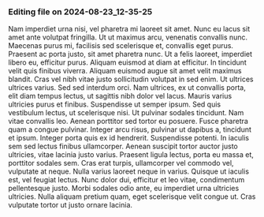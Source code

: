 

### Editing file on 2024-08-23_12-35-25

Nam imperdiet urna nisi, vel pharetra mi laoreet sit amet. Nunc eu lacus sit amet ante volutpat fringilla. Ut ut maximus arcu, venenatis convallis nunc. Maecenas purus mi, facilisis sed scelerisque et, convallis eget purus. Praesent ac porta justo, sit amet pharetra nunc. Ut a felis laoreet, imperdiet libero eu, efficitur purus. Aliquam euismod at diam at efficitur. In tincidunt velit quis finibus viverra. Aliquam euismod augue sit amet velit maximus blandit. Cras vel nibh vitae justo sollicitudin volutpat in sed enim. Ut ultrices ultrices varius. Sed sed interdum orci. Nam ultrices, ex ut convallis porta, elit diam tempus lectus, ut sagittis nibh dolor vel lacus. Mauris varius ultricies purus et finibus. Suspendisse ut semper ipsum.
Sed quis vestibulum lectus, ut scelerisque nisi. Ut pulvinar sodales tincidunt. Nam vitae convallis leo. Aenean porttitor sed tortor eu posuere. Fusce pharetra quam a congue pulvinar. Integer arcu risus, pulvinar ut dapibus a, tincidunt et ipsum. Integer porta quis ex id hendrerit. Suspendisse potenti.
In iaculis sem sed lectus finibus ullamcorper. Aenean suscipit tortor auctor justo ultricies, vitae lacinia justo varius. Praesent ligula lectus, porta eu massa et, porttitor sodales sem. Cras erat turpis, ullamcorper vel commodo vel, vulputate at neque. Nulla varius laoreet neque in varius. Quisque ut iaculis est, vel feugiat lectus. Nunc dolor dui, efficitur et leo vitae, condimentum pellentesque justo. Morbi sodales odio ante, eu imperdiet urna ultricies ultricies. Nulla aliquam pretium quam, eget scelerisque velit congue ut. Cras vulputate tortor ut justo ornare lacinia.


